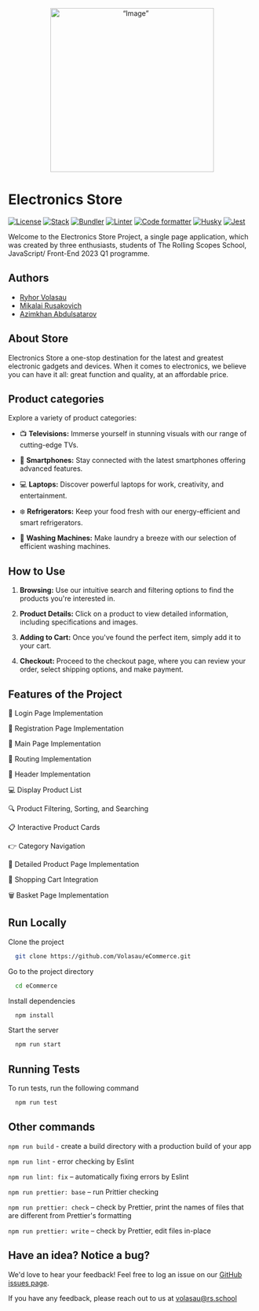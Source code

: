 <div align="center">
  <img src="https://github.com/Volasau/eCommerce/assets/87932135/c406d0e0-de48-4d31-b669-43c6eb6991b7" alt= “Image” width="333" height="333">
</div>

# Electronics Store
[![License](https://img.shields.io/badge/License-MIT-yellow)](https://opensource.org/license/mit/) [![Stack](https://img.shields.io/badge/Stack-Typescript-green)](https://www.typescriptlang.org/) [![Bundler](https://img.shields.io/badge/Bundler-Webpack-blue)](https://webpack.js.org/) [![Linter](https://img.shields.io/badge/Linter-ESLint-violet)](https://eslint.org/) [![Code formatter](https://img.shields.io/badge/Code_formatter-Prettier-orange.svg)](https://prettier.io/) [![Husky](https://img.shields.io/badge/Git_hooks_manager-Husky-yellow)](https://typicode.github.io/husky/) [![Jest](https://img.shields.io/badge/Testing-Jest-darkgreen)](https://typicode.github.io/husky/)

Welcome to the Electronics Store Project, a single page application, which was created by three enthusiasts, students of The Rolling Scopes School, JavaScript/ Front-End 2023 Q1 programme. 

## Authors

- [Ryhor Volasau](https://github.com/Volasau)
- [Mikalai Rusakovich](https://github.com/rukalarukala)
- [Azimkhan Abdulsatarov](https://github.com/azimkhan93)

## About Store

Electronics Store a one-stop destination for the latest and greatest electronic gadgets and devices. When it comes to electronics, we believe you can have it all: great function and quality, at an affordable price.

## Product categories

Explore a variety of product categories:

- :tv: **Televisions:** Immerse yourself in stunning visuals with our range of cutting-edge TVs.

- :iphone: **Smartphones:** Stay connected with the latest smartphones offering advanced features.

- :computer: **Laptops:** Discover powerful laptops for work, creativity, and entertainment.

- :snowflake: **Refrigerators:** Keep your food fresh with our energy-efficient and smart refrigerators.

- :basket: **Washing Machines:** Make laundry a breeze with our selection of efficient washing machines.

## How to Use

1. **Browsing:** Use our intuitive search and filtering options to find the products you're interested in.

2. **Product Details:** Click on a product to view detailed information, including specifications and images.

3. **Adding to Cart:** Once you've found the perfect item, simply add it to your cart.

4. **Checkout:** Proceed to the checkout page, where you can review your order, select shipping options, and make payment.

## Features of the Project

:key: Login Page Implementation

:page_facing_up:  Registration Page Implementation

:crown: Main Page Implementation

:twisted_rightwards_arrows: Routing Implementation

:mount_fuji: Header Implementation

:computer: Display Product List

:mag: Product Filtering, Sorting, and Searching

:clipboard: Interactive Product Cards

:point_right: Category Navigation

:scroll: Detailed Product Page Implementation

:handbag: Shopping Cart Integration

:wastebasket: Basket Page Implementation

## Run Locally

Clone the project

```bash
  git clone https://github.com/Volasau/eCommerce.git
```

Go to the project directory

```bash
  cd eCommerce
```

Install dependencies

```bash
  npm install
```

Start the server

```bash
  npm run start
```

## Running Tests

To run tests, run the following command

```bash
  npm run test
```

## Other commands
`npm run build` - create a build directory with a production build of your app

`npm run lint` - error checking by Eslint

`npm run lint: fix` – automatically fixing errors by Eslint

`npm run prettier: base` – run Prittier checking

`npm run prettier: check` – check by Prettier, print the names of files that are different from Prettier's formatting

`npm run prettier: write` – check by Prettier, edit files in-place


## Have an idea? Notice a bug?
We'd love to hear your feedback! Feel free to log an issue on our [GitHub issues page](https://github.com/Volasau/eCommerce/issues).


If you have any feedback, please reach out to us at volasau@rs.school
